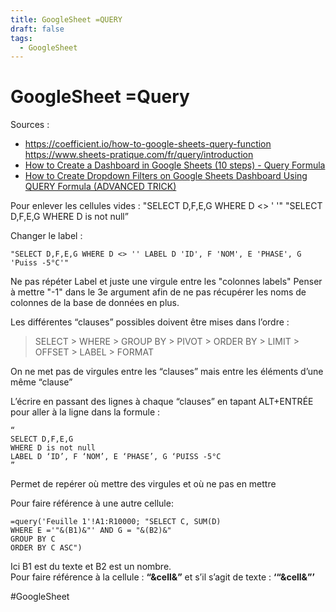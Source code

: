 ```yaml
---
title: GoogleSheet =QUERY
draft: false
tags:
  - GoogleSheet
---
```

# GoogleSheet =Query

Sources :

- https://coefficient.io/how-to-google-sheets-query-function https://www.sheets-pratique.com/fr/query/introduction
- [How to Create a Dashboard in Google Sheets (10 steps) - Query Formula](https://www.youtube.com/watch?v=1JkvHfzIL0Y "Youtube video")
- [How to Create Dropdown Filters on Google Sheets Dashboard Using QUERY Formula (ADVANCED TRICK)](https://www.youtube.com/watch?v=XGvCT3IeYdA "Youtube Video")

Pour enlever les cellules vides :
"SELECT D,F,E,G WHERE D <> ' '"
"SELECT D,F,E,G WHERE D is not null”

Changer le label :
```
"SELECT D,F,E,G WHERE D <> '' LABEL D 'ID', F 'NOM', E 'PHASE', G 'Puiss -5°C'"
```
Ne pas répéter Label et juste une virgule entre les "colonnes labels"
Penser à mettre "-1" dans le 3e argument afin de ne pas récupérer les noms de colonnes de la base de données en plus.

Les différentes “clauses” possibles doivent être mises dans l’ordre :

> SELECT > WHERE > GROUP BY > PIVOT > ORDER BY > LIMIT > OFFSET > LABEL > FORMAT

On ne met pas de virgules entre les “clauses” mais entre les éléments d’une même “clause”

L’écrire en passant des lignes à chaque “clauses” en tapant ALT+ENTRÉE pour aller à la ligne dans la formule : 
```
“
SELECT D,F,E,G 
WHERE D is not null
LABEL D ‘ID’, F ‘NOM’, E ‘PHASE’, G ‘PUISS -5°C
”
```
Permet de repérer où mettre des virgules et où ne pas en mettre

Pour faire référence à une autre cellule: 
```
=query('Feuille 1'!A1:R10000; "SELECT C, SUM(D)
WHERE E ='"&(B1)&"' AND G = "&(B2)&"
GROUP BY C
ORDER BY C ASC")
```
Ici B1 est du texte et B2 est un nombre. </br>
Pour faire référence à la cellule : **“&cell&”** et s’il s’agit de texte : **‘“&cell&”’**

#GoogleSheet
